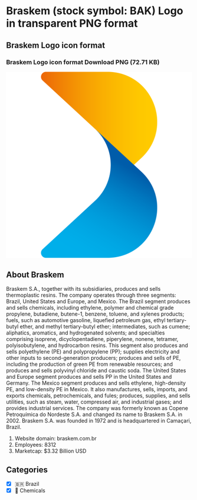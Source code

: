 # Braskem (stock symbol: BAK) Logo in transparent PNG format

## Braskem Logo icon format

### Braskem Logo icon format Download PNG (72.71 KB)

![Braskem Logo icon format Download PNG (72.71 KB)](/img/orig/BAK-2ed11006.png)

## About Braskem

Braskem S.A., together with its subsidiaries, produces and sells thermoplastic resins. The company operates through three segments: Brazil, United States and Europe, and Mexico. The Brazil segment produces and sells chemicals, including ethylene, polymer and chemical grade propylene, butadiene, butene-1, benzene, toluene, and xylenes products; fuels, such as automotive gasoline, liquefied petroleum gas, ethyl tertiary-butyl ether, and methyl tertiary-butyl ether; intermediates, such as cumene; aliphatics, aromatics, and hydrogenated solvents; and specialties comprising isoprene, dicyclopentadiene, piperylene, nonene, tetramer, polyisobutylene, and hydrocarbon resins. This segment also produces and sells polyethylene (PE) and polypropylene (PP); supplies electricity and other inputs to second-generation producers; produces and sells of PE, including the production of green PE from renewable resources; and produces and sells polyvinyl chloride and caustic soda. The United States and Europe segment produces and sells PP in the United States and Germany. The Mexico segment produces and sells ethylene, high-density PE, and low-density PE in Mexico. It also manufactures, sells, imports, and exports chemicals, petrochemicals, and fules; produces, supplies, and sells utilities, such as steam, water, compressed air, and industrial gases; and provides industrial services. The company was formerly known as Copene Petroquímica do Nordeste S.A. and changed its name to Braskem S.A. in 2002. Braskem S.A. was founded in 1972 and is headquartered in Camaçari, Brazil.

1. Website domain: braskem.com.br
2. Employees: 8312
3. Marketcap: $3.32 Billion USD


## Categories
- [x] 🇧🇷 Brazil
- [x] 🧪 Chemicals
